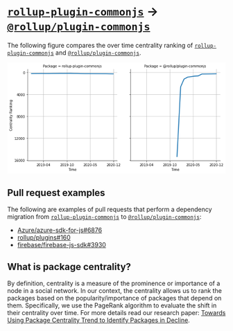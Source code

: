 # [`rollup-plugin-commonjs`](https://www.npmjs.com/package/rollup-plugin-commonjs) -> [`@rollup/plugin-commonjs`](https://www.npmjs.com/package/@rollup/plugin-commonjs)

The following figure compares the over time centrality ranking of [`rollup-plugin-commonjs`](https://www.npmjs.com/package/rollup-plugin-commonjs) and [`@rollup/plugin-commonjs`](https://www.npmjs.com/package/@rollup/plugin-commonjs).

![the centrality of rollup-plugin-commonjs and @rollup/plugin-commonjs](../figs/rollup-plugin-commonjs_@rollup_plugin-commonjs.png)

## Pull request examples

The following are examples of pull requests that perform a dependency migration from [`rollup-plugin-commonjs`](https://www.npmjs.com/package/rollup-plugin-commonjs) to [`@rollup/plugin-commonjs`](https://www.npmjs.com/package/@rollup/plugin-commonjs):

- [Azure/azure-sdk-for-js#6876](https://github.com/Azure/azure-sdk-for-js/pull/6876)
- [rollup/plugins#160](https://github.com/rollup/plugins/pull/160)
- [firebase/firebase-js-sdk#3930](https://github.com/firebase/firebase-js-sdk/pull/3930)

## What is package centrality?

By definition, centrality is a measure of the prominence or importance of a node in a social network.
In our context, the centrality allows us to rank the packages based on the popularity/importance of packages that depend on them.
Specifically, we use the PageRank algorithm to evaluate the shift in their centrality over time.
For more details read our research paper: [Towards Using Package Centrality Trend to Identify Packages in Decline](https://arxiv.org/abs/2107.10168).
